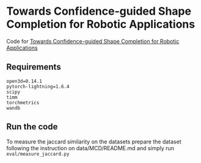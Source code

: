 # Towards Confidence-guided Shape Completion for Robotic Applications
Code for [Towards Confidence-guided Shape Completion for Robotic Applications](https://arxiv.org/abs/2209.04300)

## Requirements
```
open3d=0.14.1
pytorch-lightning=1.6.4
scipy
timm
torchmetrics
wandb
```
## Run the code
To measure the jaccard similarity on the datasets prepare the dataset following the instruction on data/MCD/README.md and simply run `eval/measure_jaccard.py`
